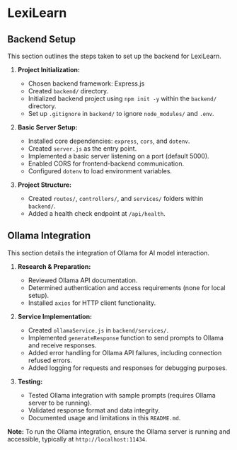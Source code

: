 # LexiLearn

## Backend Setup

This section outlines the steps taken to set up the backend for LexiLearn.

1.  **Project Initialization:**
    *   Chosen backend framework: Express.js
    *   Created `backend/` directory.
    *   Initialized backend project using `npm init -y` within the `backend/` directory.
    *   Set up `.gitignore` in `backend/` to ignore `node_modules/` and `.env`.

2.  **Basic Server Setup:**
    *   Installed core dependencies: `express`, `cors`, and `dotenv`.
    *   Created `server.js` as the entry point.
    *   Implemented a basic server listening on a port (default 5000).
    *   Enabled CORS for frontend-backend communication.
    *   Configured `dotenv` to load environment variables.

3.  **Project Structure:**
    *   Created `routes/`, `controllers/`, and `services/` folders within `backend/`.
    *   Added a health check endpoint at `/api/health`.

## Ollama Integration

This section details the integration of Ollama for AI model interaction.

1.  **Research & Preparation:**
    *   Reviewed Ollama API documentation.
    *   Determined authentication and access requirements (none for local setup).
    *   Installed `axios` for HTTP client functionality.

2.  **Service Implementation:**
    *   Created `ollamaService.js` in `backend/services/`.
    *   Implemented `generateResponse` function to send prompts to Ollama and receive responses.
    *   Added error handling for Ollama API failures, including connection refused errors.
    *   Added logging for requests and responses for debugging purposes.

3.  **Testing:**
    *   Tested Ollama integration with sample prompts (requires Ollama server to be running).
    *   Validated response format and data integrity.
    *   Documented usage and limitations in this `README.md`.

**Note:** To run the Ollama integration, ensure the Ollama server is running and accessible, typically at `http://localhost:11434`.